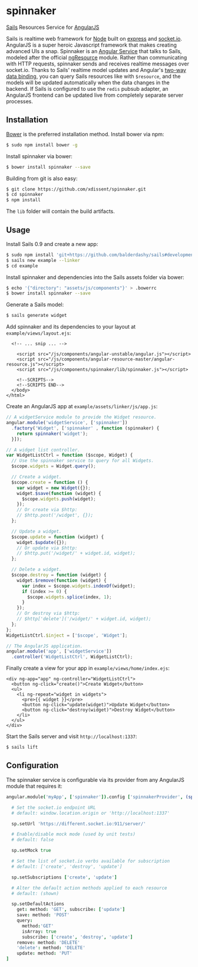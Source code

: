 spinnaker
=========

[Sails](http://sailsjs.org) Resources Service for 
[AngularJS](http://angularjs.org)

Sails is realtime web framework for [Node](http://nodejs.org) built on 
[express](http://expressjs.com) and [socket.io](http://socket.io). AngularJS is
a super heroic Javascript framework that makes creating advanced UIs a snap.
Spinnaker is an
[Angular Service](http://docs.angularjs.org/guide/dev_guide.services.understanding_services)
that talks to Sails, modeled after the official
[ngResource](http://docs.angularjs.org/api/ngResource.$resource) module. Rather
than communicating with HTTP requests, spinnaker sends and receives realtime
messages over socket.io. Thanks to Sails' realtime model updates and Angular's
[two-way data binding](http://docs.angularjs.org/guide/dev_guide.templates.databinding),
you can query Sails resources like with `$resource`, and the models will be
updated automatically when the data changes in the backend. If Sails is
configured to use the `redis` pubsub adapter, an AngularJS frontend can be
updated live from completely separate server processes.


Installation
------------

[Bower](http://bower.io) is the preferred installation method. Install bower
via npm:

```sh
$ sudo npm install bower -g
```


Install spinnaker via bower:

```sh
$ bower install spinnaker --save
```


Building from git is also easy:

```sh
$ git clone https://github.com/xdissent/spinnaker.git
$ cd spinnaker
$ npm install
```


The `lib` folder will contain the build artifacts.


Usage
-----

Install Sails 0.9 and create a new app:

```sh
$ sudo npm install 'git+https://github.com/balderdashy/sails#development' -g
$ sails new example --linker
$ cd example
```


Install spinnaker and dependencies into the Sails assets folder via bower:

```sh
$ echo '{"directory": "assets/js/components"}' > .bowerrc
$ bower install spinnaker --save
```


Generate a Sails model:

```sh
$ sails generate widget
```


Add spinnaker and its dependencies to your layout at `example/views/layout.ejs`:

```ejs
  <!-- ... snip ... -->

    <script src="/js/components/angular-unstable/angular.js"></script>
    <script src="/js/components/angular-resource-master/angular-resource.js"></script>
    <script src="/js/components/spinnaker/lib/spinnaker.js"></script>

    <!--SCRIPTS-->
    <!--SCRIPTS END-->
  </body>
</html>
```


Create an AngularJS app at `example/assets/linker/js/app.js`:

```js
// A widgetService module to provide the Widget resource.
angular.module('widgetService', ['spinnaker'])
  .factory('Widget', ['spinnaker' , function (spinnaker) {
    return spinnaker('widget');
  }]);

// A widget list controller.
var WidgetListCtrl = function ($scope, Widget) {
  // Use the spinnaker service to query for all Widgets.
  $scope.widgets = Widget.query();

  // Create a widget.
  $scope.create = function () {
    var widget = new Widget({});
    widget.$save(function (widget) {
      $scope.widgets.push(widget);
    });
    // Or create via $http:
    // $http.post('/widget', {});
  };

  // Update a widget.
  $scope.update = function (widget) {
    widget.$update({});
    // Or update via $http:
    // $http.put('/widget/' + widget.id, widget);
  };

  // Delete a widget.
  $scope.destroy = function (widget) {
    widget.$remove(function (widget) {
      var index = $scope.widgets.indexOf(widget);
      if (index >= 0) {
        $scope.widgets.splice(index, 1);
      }
    });
    // Or destroy via $http:
    // $http['delete']('/widget/' + widget.id, widget);
  };
};
WidgetListCtrl.$inject = ['$scope', 'Widget'];

// The AngularJS application.
angular.module('app', ['widgetService'])
  .controller('WidgetListCtrl', WidgetListCtrl);
```


Finally create a view for your app in `example/views/home/index.ejs`:

```ejs
<div ng-app="app" ng-controller="WidgetListCtrl">
  <button ng-click="create()">Create Widget</button>
  <ul>
    <li ng-repeat="widget in widgets">
      <pre>{{ widget }}</pre>
      <button ng-click="update(widget)">Update Widget</button>
      <button ng-click="destroy(widget)">Destroy Widget</button>
    </li>
  </ul>
</div>
```


Start the Sails server and visit `http://localhost:1337`:

```sh
$ sails lift
```


Configuration
-------------

The spinnaker service is configurable via its provider from any AngularJS 
module that requires it:

```coffee
angular.module('myApp', ['spinnaker']).config ['spinnakerProvider', (sp) ->

  # Set the socket.io endpoint URL
  # default: window.location.origin or 'http://localhost:1337'

  sp.setUrl 'https://different.socket.io:911/server/'

  # Enable/disable mock mode (used by unit tests)
  # default: false

  sp.setMock true

  # Set the list of socket.io verbs available for subscription
  # default: ['create', 'destroy', 'update']

  sp.setSubscriptions ['create', 'update']

  # Alter the default action methods applied to each resource
  # default: (shown)

  sp.setDefaultActions
    get: method: 'GET', subscribe: ['update']
    save: method: 'POST'
    query:
      method:'GET'
      isArray: true
      subscribe: ['create', 'destroy', 'update']
    remove: method: 'DELETE'
    'delete': method: 'DELETE'
    update: method: 'PUT'
]
```
